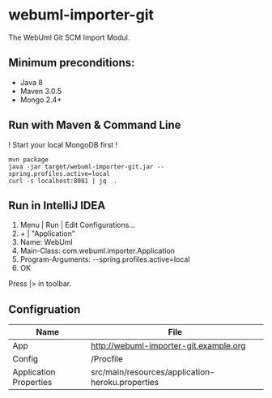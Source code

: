 webuml-importer-git
===================

The WebUml Git SCM Import Modul.

Minimum preconditions:
---------------------

- Java 8
- Maven 3.0.5
- Mongo 2.4+

Run with Maven & Command Line
-----------------------------

! Start your local MongoDB first !

```
mvn package
java -jar target/webuml-importer-git.jar --spring.profiles.active=local
curl -s localhost:8081 | jq  .
```

Run in IntelliJ IDEA
--------------------

1. Menu | Run | Edit Configurations...
2. \+ | "Application"
3. Name: WebUml
4. Main-Class: com.webuml.importer.Application
5. Program-Arguments: --spring.profiles.active=local
6. OK

Press |> in toolbar.


Configruation
----------------

| Name | File
|------|-------------------------------------------|
| App                     | http://webuml-importer-git.example.org |
| Config                  | /Procfile |
| Application Properties  | src/main/resources/application-heroku.properties |
